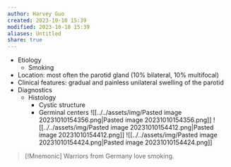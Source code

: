```yaml
---
author: Harvey Guo
created: 2023-10-10 15:39
modified: 2023-10-10 15:39
aliases: Untitled
share: true
---
```


- Etiology
	- Smoking
- Location: most often the parotid gland (10% bilateral, 10% multifocal)
- Clinical features: gradual and painless unilateral swelling of the parotid
- Diagnostics
	- Histology
		- Cystic structure
		- Germinal centers
![[../../assets/img/Pasted image 20231010154356.png|Pasted image 20231010154356.png]]
![[../../assets/img/Pasted image 20231010154412.png|Pasted image 20231010154412.png]]
![[../../assets/img/Pasted image 20231010154424.png|Pasted image 20231010154424.png]]

>[!Mnemonic] 
>Warriors from Germany love smoking.